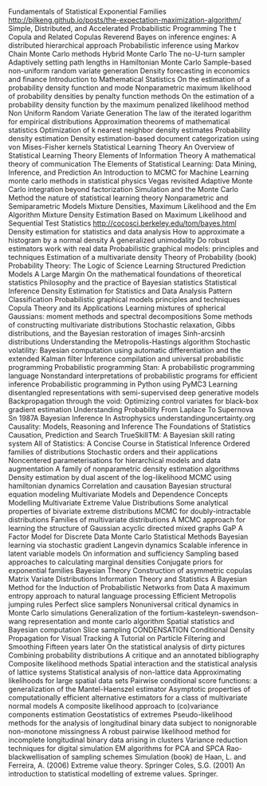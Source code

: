 Fundamentals of Statistical Exponential Families
http://bjlkeng.github.io/posts/the-expectation-maximization-algorithm/
Simple, Distributed, and Accelerated Probabilistic Programming
The t Copula and Related Copulas
Reverend Bayes on inference engines: A distributed hierarchical approach
Probabilistic inference using Markov Chain Monte Carlo methods
Hybrid Monte Carlo
The no-U-turn sampler Adaptively setting path lengths in Hamiltonian Monte Carlo
Sample-based non-uniform random variate generation
Density forecasting in economics and finance
Introduction to Mathematical Statistics
On the estimation of a probability density function and mode
Nonparametric maximum likelihood of probability densities by penalty function methods
On the estimation of a probability density function by the maximum penalized likelihood method
Non Uniform Random Variate Generation
The law of the iterated logarithm for empirical distributions
Approximation theorems of mathematical statistics
Optimization of k nearest neighbor density estimates
Probability density estimation
Density estimation-based document categorization using von Mises-Fisher kernels
Statistical Learning Theory
An Overview of Statistical Learning Theory
Elements of Information Theory
A mathematical theory of communication
The Elements of Statistical Learning: Data Mining, Inference, and Prediction
An Introduction to MCMC for Machine Learning
monte carlo methods in statistical physics
Vegas revisited Adaptive Monte Carlo integration beyond factorization
Simulation and the Monte Carlo Method
the nature of statistical learning theory
Nonparametric and Semiparametric Models
Mixture Densities, Maximum Likelihood and the Em Algorithm
Mixture Density Estimation Based on Maximum Likelihood and Sequential Test Statistics
http://cocosci.berkeley.edu/tom/bayes.html
Density estimation for statistics and data analysis
How to approximate a histogram by a normal density
A generalized unimodality
Do robust estimators work with real data
Probabilistic graphical models: principles and techniques
Estimation of a multivariate density
Theory of Probability (book)
Probability Theory: The Logic of Science
Learning Structured Prediction Models A Large Margin
On the mathematical foundations of theoretical statistics
Philosophy and the practice of Bayesian statistics
Statistical Inference
Density Estimation for Statistics and Data Analysis
Pattern Classification
Probabilistic graphical models principles and techniques
Copula Theory and its Applications
Learning mixtures of spherical Gaussians: moment methods and spectral decompositions
Some methods of constructing multivariate distributions
Stochastic relaxation, Gibbs distributions, and the Bayesian restoration of images
Sinh-arcsinh distributions
Understanding the Metropolis-Hastings algorithm
Stochastic volatility: Bayesian computation using automatic differentiation and the extended Kalman filter
Inference compilation and universal probabilistic programming
Probabilistic programming
Stan: A probabilistic programming language
Nonstandard interpretations of probabilistic programs for efficient inference
Probabilistic programming in Python using PyMC3
Learning disentangled representations with semi-supervised deep generative models
Backpropagation through the void: Optimizing control variates for black-box gradient estimation
Understanding Probability
From Laplace To Supernova Sn 1987A Bayesian Inference In Astrophysics
understandinguncertainty.org
Causality: Models, Reasoning and Inference
The Foundations of Statistics
Causation, Prediction and Search
TrueSkillTM: A Bayesian skill rating system
All of Statistics: A Concise Course in Statistical Inference
Ordered families of distributions
Stochastic orders and their applications
Noncentered parameterisations for hierarchical models and data augmentation
A family of nonparametric density estimation algorithms
Density estimation by dual ascent of the log-likelihood
MCMC using hamiltonian dynamics
Correlation and causation
Bayesian structural equation modeling
Multivariate Models and Dependence Concepts
Modelling Multivariate Extreme Value Distributions
Some analytical properties of bivariate extreme distributions
MCMC for doubly-intractable distributions
Families of multivariate distributions
A MCMC approach for learning the structure of Gaussian acyclic directed mixed graphs
GaP A Factor Model for Discrete Data
Monte Carlo Statistical Methods
Bayesian learning via stochastic gradient Langevin dynamics
Scalable inference in latent variable models
On information and sufficiency
Sampling based approaches to calculating marginal densities
Conjugate priors for exponential families
Bayesian Theory
Construction of asymmetric copulas
Matrix Variate Distributions
Information Theory and Statistics
A Bayesian Method for the Induction of Probabilistic Networks from Data
A maximum entropy approach to natural language processing
Efficient Metropolis jumping rules
Perfect slice samplers
Nonuniversal critical dynamics in Monte Carlo simulations
Generalization of the fortium-kasteleyn-swendson-wang representation and monte carlo algorithm
Spatial statistics and Bayesian computation
Slice sampling
CONDENSATION Conditional Density Propagation for Visual Tracking
A Tutorial on Particle Filtering and Smoothing Fifteen years later
On the statistical analysis of dirty pictures
Combining probability distributions A critique and an annotated bibliography
Composite likelihood methods
Spatial interaction and the statistical analysis of lattice systems
Statistical analysis of non-lattice data
Approximating likelihoods for large spatial data sets
Pairwise conditional score functions: a generalization of the Mantel-Haenszel estimator
Asymptotic properties of computationally efficient alternative estimators for a class of multivariate normal models
A composite likelihood approach to (co)variance components estimation
Geostatistics of extremes
Pseudo-likelihood methods for the analysis of longitudinal binary data subject to nonignorable non-monotone missingness
A robust pairwise likelihood method for incomplete longitudinal binary data arising in clusters
Variance reduction techniques for digital simulation
EM algorithms for PCA and SPCA
Rao-blackwellisation of sampling schemes
Simulation (book)
de Haan, L. and Ferreira, A. (2006) Extreme value theory. Springer
Coles, S.G. (2001) An introduction to statistical modelling of extreme values. Springer.